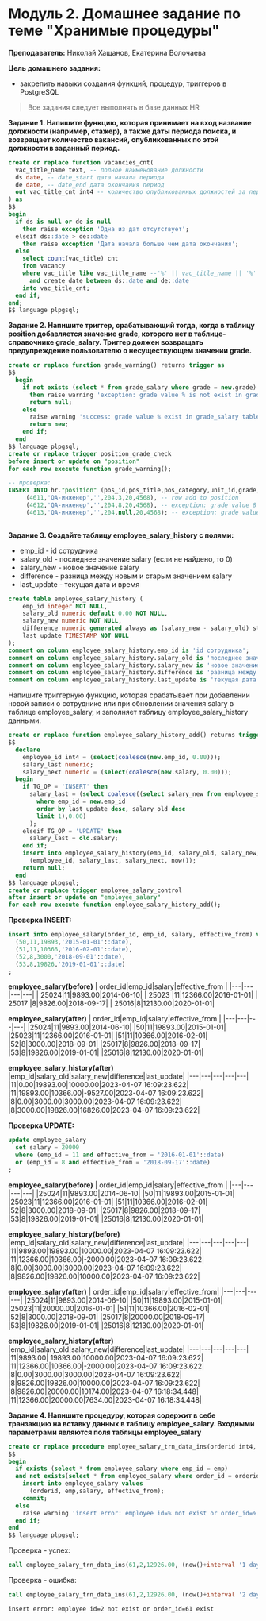 # **Модуль 2. Домашнее задание по теме "Хранимые процедуры"**

**Преподаватель:** Николай Хащанов, Екатерина Волочаева

**Цель домашнего задания:**

-   закрепить навыки создания функций, процедур, триггеров в PostgreSQL

> Все задания следует выполнять в базе данных HR

**Задание 1. Напишите функцию, которая принимает на вход название должности (например, стажер), а также даты периода поиска, и возвращает количество вакансий, опубликованных по этой должности в заданный период.**

```sql
create or replace function vacancies_cnt(
  vac_title_name text, -- полное наименование должности
  ds date, -- date_start дата начала периода
  de date, -- date_end дата окончания период
  out vac_title_cnt int4 -- количество опубликованных должностей за период c ds по de
) as
$$
begin
  if ds is null or de is null
    then raise exception 'Одна из дат отсутствует';
  elseif ds::date > de::date
    then raise exception 'Дата начала больше чем дата окончания';
  else
    select count(vac_title) cnt
    from vacancy
    where vac_title like vac_title_name --'%' || vac_title_name || '%'
      and create_date between ds::date and de::date
    into vac_title_cnt;
  end if;
end;
$$ language plpgsql;
```


**Задание 2. Напишите триггер, срабатывающий тогда, когда в таблицу position добавляется значение grade, которого нет в таблице-справочнике grade_salary. Триггер должен возвращать предупреждение пользователю о несуществующем значении grade.**

```sql
create or replace function grade_warning() returns trigger as 
$$
  begin
    if not exists (select * from grade_salary where grade = new.grade)
	  then raise warning 'exception: grade value % is not exist in grade_salary table', new.grade;
	  return null;
	else
	  raise warning 'success: grade value % exist in grade_salary table', new.grade;
	  return new;
	end if;
  end
$$ language plpgsql;
create or replace trigger position_grade_check
before insert or update on "position"
for each row execute function grade_warning();

-- проверка:
INSERT INTO hr."position" (pos_id,pos_title,pos_category,unit_id,grade,address_id,manager_pos_id) VALUES
	 (4611,'QA-инженер','',204,3,20,4568), -- row add to position
	 (4612,'QA-инженер','',204,8,20,4568), -- exception: grade value 8 is not exist in grade_salary table
	 (4613,'QA-инженер','',204,null,20,4568); -- exception: grade value <NULL> is not exist in grade_salary table
	 
```

**Задание 3. Создайте таблицу employee_salary_history с полями:**

-   emp_id - id сотрудника
-   salary_old - последнее значение salary (если не найдено, то 0)
-   salary_new - новое значение salary
-   difference - разница между новым и старым значением salary
-   last_update - текущая дата и время

```sql
create table employee_salary_history (
	emp_id integer NOT NULL,
	salary_old numeric default 0.00 NOT NULL,
	salary_new numeric NOT NULL,
 	difference numeric generated always as (salary_new - salary_old) stored NOT NULL,
 	last_update	TIMESTAMP NOT NULL
);
comment on column employee_salary_history.emp_id is 'id сотрудника';
comment on column employee_salary_history.salary_old is 'последнее значение salary (если не найдено, то 0)';
comment on column employee_salary_history.salary_new is 'новое значение salary';
comment on column employee_salary_history.difference is 'разница между новым и старым значением salary';
comment on column employee_salary_history.last_update is 'текущая дата и время';
```

Напишите триггерную функцию, которая срабатывает при добавлении новой записи о сотруднике или при обновлении значения salary в таблице employee_salary, и заполняет таблицу employee_salary_history данными.

```sql
create or replace function employee_salary_history_add() returns trigger as 
$$
  declare
	employee_id int4 = (select(coalesce(new.emp_id, 0.00)));
    salary_last numeric;
    salary_next numeric = (select(coalesce(new.salary, 0.00)));
  begin
    if TG_OP = 'INSERT' then
	  salary_last = (select coalesce((select salary_new from employee_salary_history
	    where emp_id = new.emp_id
	    order by last_update desc, salary_old desc
	    limit 1),0.00)
      );
    elseif TG_OP = 'UPDATE' then
  	  salary_last = old.salary;
    end if;  
  	insert into employee_salary_history(emp_id, salary_old, salary_new, last_update) values
	  (employee_id, salary_last, salary_next, now());  	
    return null;
  end   
$$ language plpgsql;
create or replace trigger employee_salary_control
after insert or update on "employee_salary"
for each row execute function employee_salary_history_add();
```

**Проверка INSERT:**
```sql
insert into employee_salary(order_id, emp_id, salary, effective_from) values
  (50,11,19893,'2015-01-01'::date),
  (51,11,10366,'2016-02-01'::date),
  (52,8,3000,'2018-09-01'::date),
  (53,8,19826,'2019-01-01'::date)
;
```

**employee_salary(before)**
| order_id|emp_id|salary|effective_from |
|---|---|---|---|
| 25024|11|9893.00|2014-06-10|
| 25023	|11|12366.00|2016-01-01|
| 25017	|8|9826.00|2018-09-17|
| 25016|8|12130.00|2020-01-01|

**employee_salary(after)**
| order_id|emp_id|salary|effective_from |
|---|---|---|---|
|25024|11|9893.00|2014-06-10|
|50|11|19893.00|2015-01-01|
|25023|11|12366.00|2016-01-01|
|51|11|10366.00|2016-02-01|
|52|8|3000.00|2018-09-01|
|25017|8|9826.00|2018-09-17|
|53|8|19826.00|2019-01-01|
|25016|8|12130.00|2020-01-01|

**employee_salary_history(after)**
|emp_id|salary_old|salary_new|difference|last_update|
|---|---|---|---|---|
|11|0.00|19893.00|10000.00|2023-04-07 16:09:23.622|
|11|19893.00|10366.00|-9527.00|2023-04-07 16:09:23.622|
|8|0.00|3000.00|3000.00|2023-04-07 16:09:23.622|
|8|3000.00|19826.00|16826.00|2023-04-07 16:09:23.622|

**Проверка UPDATE:**
```sql
update employee_salary
  set salary = 20000
  where (emp_id = 11 and effective_from = '2016-01-01'::date)
  or (emp_id = 8 and effective_from = '2018-09-17'::date)
;
```

**employee_salary(before)**
| order_id|emp_id|salary|effective_from |
|---|---|---|---|
|25024|11|9893.00|2014-06-10|
|50|11|19893.00|2015-01-01|
|25023|11|12366.00|2016-01-01|
|51|11|10366.00|2016-02-01|
|52|8|3000.00|2018-09-01|
|25017|8|9826.00|2018-09-17|
|53|8|19826.00|2019-01-01|
|25016|8|12130.00|2020-01-01|

**employee_salary_history(before)**
|emp_id|salary_old|salary_new|difference|last_update|
|---|---|---|---|---|
|11|9893.00|19893.00|10000.00|2023-04-07 16:09:23.622|
|11|12366.00|10366.00|-2000.00|2023-04-07 16:09:23.622|
|8|0.00|3000.00|3000.00|2023-04-07 16:09:23.622|
|8|9826.00|19826.00|10000.00|2023-04-07 16:09:23.622|


**employee_salary(after)**
| order_id|emp_id|salary|effective_from|
|---|---|---|---|
|25024|11|9893.00|2014-06-10|
|50|11|19893.00|2015-01-01|
|25023|11|20000.00|2016-01-01|
|51|11|10366.00|2016-02-01|
|52|8|3000.00|2018-09-01|
|25017|8|20000.00|2018-09-17|
|53|8|19826.00|2019-01-01|
|25016|8|12130.00|2020-01-01|

**employee_salary_history(after)**
|emp_id|salary_old|salary_new|difference|last_update|
|---|---|---|---|---|
|11|9893.00| 19893.00|10000.00|2023-04-07 16:09:23.622|
|11|12366.00|10366.00|-2000.00|2023-04-07 16:09:23.622|
|8|0.00|3000.00|3000.00|2023-04-07 16:09:23.622|
|8|9826.00|19826.00|10000.00|2023-04-07 16:09:23.622| 
|8|9826.00|20000.00|10174.00|2023-04-07 16:18:34.448|
|11|12366.00|20000.00|7634.00|2023-04-07 16:18:34.448|



**Задание 4. Напишите процедуру, которая содержит в себе транзакцию на вставку данных в таблицу employee_salary. Входными параметрами являются поля таблицы employee_salary**

```sql
create or replace procedure employee_salary_trn_data_ins(orderid int4, emp int4,salary numeric(12,2), effective_from date) as 
$$ 
begin
  if exists (select * from employee_salary where emp_id = emp) 
  and not exists(select * from employee_salary where order_id = orderid) then 
    insert into employee_salary values
	  (orderid, emp,salary, effective_from);
    commit;
  else
    raise warning 'insert error: employee id=% not exist or order_id=% exist', emp, orderid;
  end if;
end
$$ language plpgsql;
```

Проверка - успех:

```sql
call employee_salary_trn_data_ins(61,2,12926.00, (now()+interval '1 day')::date);
```

Проверка - ошибка:

```sql
call employee_salary_trn_data_ins(61,2,12926.00, (now()+interval '2 day')::date);
```

```bash
insert error: employee id=2 not exist or order_id=61 exist
```